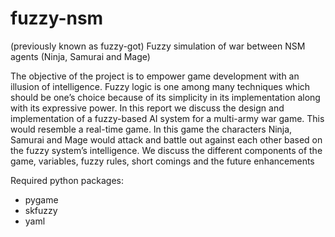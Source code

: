 # fuzzy-nsm
(previously known as fuzzy-got)
Fuzzy simulation of war between NSM agents (Ninja, Samurai and Mage)

The objective of the project is to empower game development with an illusion of intelligence. Fuzzy logic is one among many techniques which should be one’s choice because of its simplicity in its implementation along with its expressive power. In this report we discuss the design and implementation of a fuzzy-based AI system for a multi-army war game. This would resemble a real-time game. In this game the characters Ninja, Samurai and Mage would attack and battle out against each other based on the fuzzy system’s intelligence. We discuss the different components of the game, variables, fuzzy rules, short comings and the future enhancements

Required python packages:
- pygame
- skfuzzy
- yaml